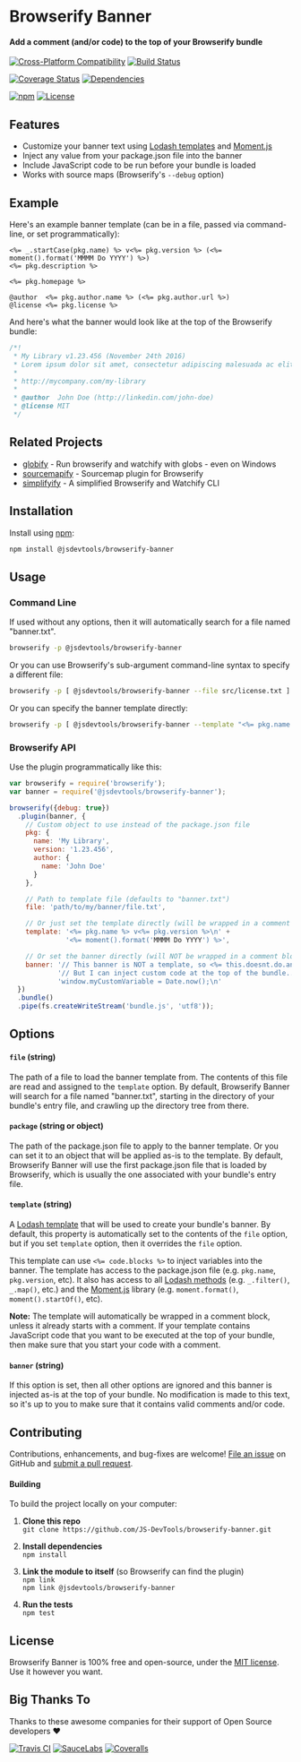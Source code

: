 Browserify Banner
============================
#### Add a comment (and/or code) to the top of your Browserify bundle

[![Cross-Platform Compatibility](https://jstools.dev/img/badges/os-badges.svg)](https://github.com/JS-DevTools/browserify-banner/blob/master/.github/workflows/CI-CD.yaml)
[![Build Status](https://github.com/JS-DevTools/browserify-banner/workflows/CI-CD/badge.svg)](https://github.com/JS-DevTools/browserify-banner/blob/master/.github/workflows/CI-CD.yaml)

[![Coverage Status](https://coveralls.io/repos/github/JS-DevTools/browserify-banner/badge.svg?branch=master)](https://coveralls.io/github/JS-DevTools/browserify-banner?branch=master)
[![Dependencies](https://david-dm.org/JS-DevTools/browserify-banner.svg)](https://david-dm.org/JS-DevTools/browserify-banner)

[![npm](https://img.shields.io/npm/v/@jsdevtools/browserify-banner.svg)](https://www.npmjs.com/package/@jsdevtools/browserify-banner)
[![License](https://img.shields.io/npm/l/@jsdevtools/browserify-banner.svg)](LICENSE)

Features
--------------------------
* Customize your banner text using [Lodash templates](https://lodash.com/docs/4.16.6#template) and [Moment.js](http://momentjs.com/)
* Inject any value from your package.json file into the banner
* Include JavaScript code to be run before your bundle is loaded
* Works with source maps (Browserify's `--debug` option)



Example
--------------------------
Here's an example banner template (can be in a file, passed via command-line, or set programmatically):

```
<%= _.startCase(pkg.name) %> v<%= pkg.version %> (<%= moment().format('MMMM Do YYYY') %>)
<%= pkg.description %>

<%= pkg.homepage %>

@author  <%= pkg.author.name %> (<%= pkg.author.url %>)
@license <%= pkg.license %>
```

And here's what the banner would look like at the top of the Browserify bundle:

```javascript
/*!
 * My Library v1.23.456 (November 24th 2016)
 * Lorem ipsum dolor sit amet, consectetur adipiscing malesuada ac elit.
 *
 * http://mycompany.com/my-library
 *
 * @author  John Doe (http://linkedin.com/john-doe)
 * @license MIT
 */
```



Related Projects
--------------------------
* [globify](https://www.npmjs.com/package/globify) - Run browserify and watchify with globs - even on Windows
* [sourcemapify](https://www.npmjs.com/package/sourcemapify) - Sourcemap plugin for Browserify
* [simplifyify](https://www.npmjs.com/package/simplifyify) - A simplified Browserify and Watchify CLI


Installation
--------------------------
Install using [npm](https://docs.npmjs.com/getting-started/what-is-npm):

```bash
npm install @jsdevtools/browserify-banner
```


Usage
--------------------------
### Command Line
If used without any options, then it will automatically search for a file named "banner.txt".

```bash
browserify -p @jsdevtools/browserify-banner
```

Or you can use Browserify's sub-argument command-line syntax to specify a different file:

```bash
browserify -p [ @jsdevtools/browserify-banner --file src/license.txt ]
```

Or you can specify the banner template directly:

```bash
browserify -p [ @jsdevtools/browserify-banner --template "<%= pkg.name %> v<%= pkg.version %>" ]
```

### Browserify API
Use the plugin programmatically like this:

```javascript
var browserify = require('browserify');
var banner = require('@jsdevtools/browserify-banner');

browserify({debug: true})
  .plugin(banner, {
    // Custom object to use instead of the package.json file
    pkg: {
      name: 'My Library',
      version: '1.23.456',
      author: {
        name: 'John Doe'
      }
    },

    // Path to template file (defaults to "banner.txt")
    file: 'path/to/my/banner/file.txt',

    // Or just set the template directly (will be wrapped in a comment block)
    template: '<%= pkg.name %> v<%= pkg.version %>\n' +
              '<%= moment().format('MMMM Do YYYY') %>',

    // Or set the banner directly (will NOT be wrapped in a comment block)
    banner: '// This banner is NOT a template, so <%= this.doesnt.do.anything %>.\n' +
            '// But I can inject custom code at the top of the bundle...\n' +
            'window.myCustomVariable = Date.now();\n'
  })
  .bundle()
  .pipe(fs.createWriteStream('bundle.js', 'utf8'));
```


Options
--------------------------
#### `file` (string)
The path of a file to load the banner template from.  The contents of this file are read and assigned to the `template` option. By default, Browserify Banner will search for a file named "banner.txt", starting in the directory of your bundle's entry file, and crawling up the directory tree from there.

#### `package` (string or object)
The path of the package.json file to apply to the banner template.  Or you can set it to an object that will be applied as-is to the template.  By default, Browserify Banner will use the first package.json file that is loaded by Browserify, which is usually the one associated with your bundle's entry file.

#### `template` (string)
A [Lodash template](https://lodash.com/docs/4.16.6#template) that will be used to create your bundle's banner. By default, this property is automatically set to the contents of the `file` option, but if you set `template` option, then it overrides the `file` option.

This template can use `<%= code.blocks %>` to inject variables into the banner. The template has access to the package.json file (e.g. `pkg.name`, `pkg.version`, etc). It also has access to all [Lodash methods](https://lodash.com/docs/4.16.6) (e.g. `_.filter()`, `_.map()`, etc.) and the [Moment.js](http://momentjs.com/) library (e.g. `moment.format()`, `moment().startOf()`, etc).

__Note:__ The template will automatically be wrapped in a comment block, unless it already starts with a comment.  If your template contains JavaScript code that you want to be executed at the top of your bundle, then make sure that you start your code with a comment.

#### `banner` (string)
If this option is set, then all other options are ignored and this banner is injected as-is at the top of your bundle. No modification is made to this text, so it's up to you to make sure that it contains valid comments and/or code.


Contributing
--------------------------
Contributions, enhancements, and bug-fixes are welcome!  [File an issue](https://github.com/JS-DevTools/browserify-banner/issues) on GitHub and [submit a pull request](https://github.com/JS-DevTools/browserify-banner/pulls).

#### Building
To build the project locally on your computer:

1. __Clone this repo__<br>
`git clone https://github.com/JS-DevTools/browserify-banner.git`

2. __Install dependencies__<br>
`npm install`

3. __Link the module to itself__ (so Browserify can find the plugin)<br>
`npm link`<br>
`npm link @jsdevtools/browserify-banner`

4. __Run the tests__<br>
`npm test`



License
--------------------------
Browserify Banner is 100% free and open-source, under the [MIT license](LICENSE). Use it however you want.


Big Thanks To
--------------------------
Thanks to these awesome companies for their support of Open Source developers ❤

[![Travis CI](https://jstools.dev/img/badges/travis-ci.svg)](https://travis-ci.com)
[![SauceLabs](https://jstools.dev/img/badges/sauce-labs.svg)](https://saucelabs.com)
[![Coveralls](https://jstools.dev/img/badges/coveralls.svg)](https://coveralls.io)

